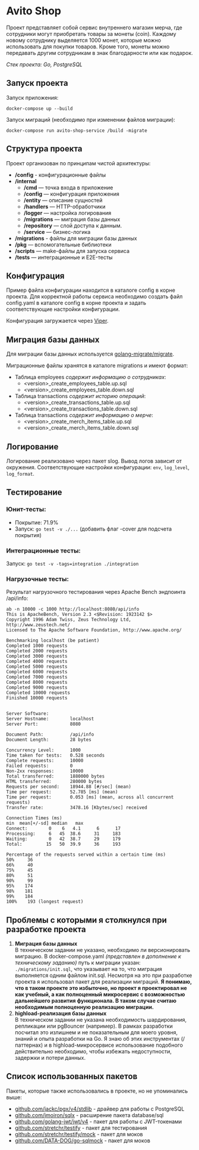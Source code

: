 # Avito Shop

Проект представляет собой сервис внутреннего магазин мерча, где сотрудники могут приобретать товары за монеты (coin). Каждому новому сотруднику выделяется 1000 монет, которые можно использовать для покупки товаров. Кроме того, монеты можно передавать другим сотрудникам в знак благодарности или как подарок.

*Стек проекта: Go, PostgreSQL*

## Запуск проекта

Запуск приложения: 

```docker-compose up --build```

Запуск миграций (необходимо при изменении файлов миграции): 

```docker-compose run avito-shop-service /build -migrate```

## Структура проекта

Проект организован по принципам чистой архитектуры: 

- **/config** - конфигурационные файлы
- **/internal**
    - **/cmd** — точка входа в приложение
    - **/config** — конфигурация приложения
    - **/entity** — описание сущностей
    - **/handlers** — HTTP-обработчики
    - **/logger** — настройка логирования
    - **/migrations** — миграция базы данных
    - **/repository** — слой доступа к данным.
    - **/service** — бизнес-логика
- **/migrations** - файлы для миграции базы данных
- **/pkg** — вспомогательные библиотеки
- **/scripts** — make-файлы для запуска сервиса
- **/tests** — интеграционные и E2E-тесты


## Конфигурация

Пример файла конфигурации находится в каталоге config в корне проекта. Для корректной работы сервиса необходимо создать файл config.yaml в каталоге config в корне проекта и задать соответствующие настройки конфигурации.

Конфигурация загружается через [Viper](https://github.com/spf13/viper).

## Миграция базы данных

Для миграции базы данных используется [golang-migrate/migrate](https://github.com/golang-migrate/migrate).


Миграционные файлы хранятся в каталоге migrations и имеют формат:

- Таблица employees *содержит информацию о сотрудниках*:
  - <version\>_create_employees_table.up.sql
  - <version\>_create_employees_table.down.sql 
- Таблица transactions *содержит историю операций*:
  - <version\>_create_transactions_table.up.sql
  - <version\>_create_transactions_table.down.sql 
- Таблица transactions *содержит информацию о мерче*:
  - <version\>_create_merch_items_table.up.sql
  - <version\>_create_merch_items_table.down.sql


## Логирование 

Логирование реализовано через пакет slog. Вывод логов зависит от окружения. Соответствующие настройки конфигурации: `env`, `log_level`, `log_format`. 

## Тестирование

### Юнит-тесты:
- Покрытие: 71.9%
- Запуск: ```go test -v ./...``` (добавить флаг -cover для подсчета покрытия)

### Интеграционные тесты:

Запуск: ```go test -v -tags=integration ./integration```

### Нагрузочные тесты:

Результат нагрузочного тестирования через Apache Bench эндпоинта /api/info: 

```
ab -n 10000 -c 1000 http://localhost:8080/api/info
This is ApacheBench, Version 2.3 <$Revision: 1923142 $>
Copyright 1996 Adam Twiss, Zeus Technology Ltd, http://www.zeustech.net/
Licensed to The Apache Software Foundation, http://www.apache.org/

Benchmarking localhost (be patient)
Completed 1000 requests
Completed 2000 requests
Completed 3000 requests
Completed 4000 requests
Completed 5000 requests
Completed 6000 requests
Completed 7000 requests
Completed 8000 requests
Completed 9000 requests
Completed 10000 requests
Finished 10000 requests


Server Software:        
Server Hostname:        localhost
Server Port:            8080

Document Path:          /api/info
Document Length:        28 bytes

Concurrency Level:      1000
Time taken for tests:   0.528 seconds
Complete requests:      10000
Failed requests:        0
Non-2xx responses:      10000
Total transferred:      1880000 bytes
HTML transferred:       280000 bytes
Requests per second:    18944.88 [#/sec] (mean)
Time per request:       52.785 [ms] (mean)
Time per request:       0.053 [ms] (mean, across all concurrent requests)
Transfer rate:          3478.16 [Kbytes/sec] received

Connection Times (ms)
min  mean[+/-sd] median   max
Connect:        0    6   4.1      6      17
Processing:     6   45  38.6     31     183
Waiting:        0   42  38.7     29     179
Total:         15   50  39.9     36     193

Percentage of the requests served within a certain time (ms)
50%     36
66%     40
75%     45
80%     51
90%     99
95%    174
98%    181
99%    184
100%    193 (longest request)
```

## Проблемы с которыми я столкнулся при разработке проекта

1) **Миграция базы данных** <br>
    В техническом задании не указано, необходимо ли версионировать миграцию. В docker-compose.yaml *(представлен в дополнение к техническому заданию)* путь к миграции указан: `./migrations/init.sql`, что указывает на то, что миграция выполняется одним файлом init.sql. Несмотря на это при разработке проекта я использовал пакет для реализации миграций. **Я понимаю, что в таком проекте это избыточно, но проект я проектировал не как учебный, а как полноценный микросервис с возможностью дальнейшего развития функционала. В таком случае считаю необходимым полноценную реализацию миграции.**
2) **highload-реализация базы данных** <br>
  В техническом задании не указана необходимость шардирования, репликации или pgBouncer (например). В рамках разработки посчитал это излишнем и не показательным для моего уровня, знаний и опыта разработки на Go. Я знаю об этих инструментах (/паттернах) и в highload-микросервисе использование подобного действительно необходимо, чтобы избежать недоступности, задержки и потери данных.

## Список использованных пакетов

Пакеты, которые также использовались в проекте, но не упоминались выше:

- [github.com/jackc/pgx/v4/stdlib](https://github.com/jackc/pgx) - драйвер для работы с PostgreSQL
- [github.com/jmoiron/sqlx](https://github.com/jmoiron/sqlx) - расширение пакета database/sql
- [github.com/golang-jwt/jwt/v4](https://github.com/golang-jwt/jwt/v4) - пакет для работы с JWT-токенами
- [github.com/stretchr/testify](https://github.com/stretchr/testify) - пакет для тестирования
- [github.com/stretchr/testify/mock](https://github.com/stretchr/testify/mock) - пакет для моков
- [github.com/DATA-DOG/go-sqlmock](https://github.com/DATA-DOG/go-sqlmock) - пакет для моков